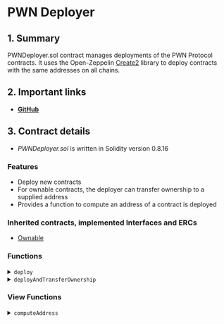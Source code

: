 # PWN Deployer

## 1. Summary

PWNDeployer.sol contract manages deployments of the PWN Protocol contracts. It uses the Open-Zeppelin [Create2](https://github.com/OpenZeppelin/openzeppelin-contracts/blob/master/contracts/utils/Create2.sol) library to deploy contracts with the same addresses on all chains.&#x20;

## 2. Important links

* [**GitHub**](https://github.com/PWNFinance/pwn_deployer/blob/main/src/PWNDeployer.sol)

## 3. Contract details

* _PWNDeployer.sol_ is written in Solidity version 0.8.16

### Features

* Deploy new contracts
* For ownable contracts, the deployer can transfer ownership to a supplied address
* Provides a function to compute an address of a contract is deployed

### Inherited contracts, implemented Interfaces and ERCs

* [Ownable](https://github.com/OpenZeppelin/openzeppelin-contracts/blob/master/contracts/access/Ownable.sol)

### Functions

<details>

<summary><code>deploy</code></summary>

#### Overview

This function deploys a new contract with given salt.

This function takes two arguments supplied by the owner:

* `bytes32`**`salt`** - Salt to use in the CREATE2 call
* `bytes memory`**`bytecode`** - Encoded code for contract creation with included constructor arguments

#### Implementation

```solidity
function deploy(bytes32 salt, bytes memory bytecode) external onlyOwner returns (address) {
    return Create2.deploy(0, salt, bytecode);
}
```

</details>

<details>

<summary><code>deployAndTransferOwnership</code></summary>

#### Overview

This function deploys a new contract with given salt and transfers ownership of the deployed contract to the supplied address. It is expected for the deployed contract to implement [Ownable](https://github.com/OpenZeppelin/openzeppelin-contracts/blob/master/contracts/access/Ownable.sol).

This function takes three arguments supplied by the owner:

* `bytes32`**`salt`** - Salt to use in the CREATE2 call
* `address`**`owner`** - Address to transfer the ownership to
* `bytes memory`**`bytecode`** - Encoded code for contract creation with included constructor arguments

#### Implementation

```solidity
function deployAndTransferOwnership(bytes32 salt, address owner, bytes memory bytecode) external onlyOwner returns (address deployedContract) {
    deployedContract = Create2.deploy(0, salt, bytecode);
    Ownable(deployedContract).transferOwnership(owner);
}
```

</details>

### View Functions

<details>

<summary><code>computeAddress</code></summary>

#### Overview

Computes the address of a contract that would be deployed with a given salt.

This function takes two arguments supplied by the caller:

* `bytes32`**`salt`** - Salt that would be used in the CREATE2 call
* `bytes32`**`bytecodeHash`** - Hash of the encoded code for contract creation with included constructor arguments

#### Implementation

```solidity
function computeAddress(bytes32 salt, bytes32 bytecodeHash) external view returns (address) {
    return Create2.computeAddress(salt, bytecodeHash);
}
```

</details>
